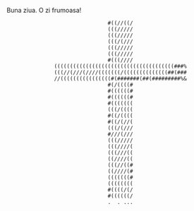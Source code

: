 Buna ziua. O zi frumoasa!

                                    #((//((/                                    
                                    (((/////                                    
                                    (((/////                                    
                                    (((/(///                                    
                                    (((/////                                    
                                    (((/////                                    
                                    #(((////                                    
                   ((((((((((((((((((((((((((((((((((((((###%                   
                   (((//(///(////(((((((/((((((((((((((##(###                   
                   //((((((((((((((((#(#######(##(#########%&                   
                                    #(/((((#                                    
                                    #((((((#                                    
                                    #((((((#                                    
                                    #(((((((                                    
                                    (((/((((                                    
                                    #((/((((                                    
                                    #((/(//(                                    
                                    (((/(///                                    
                                    #///(///                                    
                                    (((/////                                    
                                    (((////(                                    
                                    (((///((                                    
                                    ((////((                                    
                                    (((//((#                                    
                                    ((////(#                                    
                                    (((((((#                                    
                                    ((((((((                                    
                                    #((((/(/                                    
                                    #((((((/                                    
                                    .  . ...
